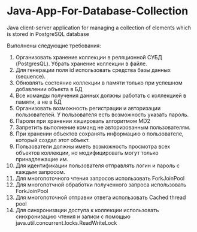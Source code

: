 # Java-App-For-Database-Collection
 Java client-server application for managing a collection of elements which is stored in PostgreSQL database 

Выполнены следующие требования:
1.	Организовать хранение коллекции в реляционной СУБД (PostgresQL). Убрать хранение коллекции в файле.
2.	Для генерации поля id использовать средства базы данных (sequence).
3.	Обновлять состояние коллекции в памяти только при успешном добавлении объекта в БД
4.	Все команды получения данных должны работать с коллекцией в памяти, а не в БД
5.	Организовать возможность регистрации и авторизации пользователей. У пользователя есть возможность указать пароль.
6.	Пароли при хранении хэшировать алгоритмом MD2
7.	Запретить выполнение команд не авторизованным пользователям.
8.	При хранении объектов сохранять информацию о пользователе, который создал этот объект.
9.	Пользователи должны иметь возможность просмотра всех объектов коллекции, но модифицировать могут только принадлежащие им.
10.	Для идентификации пользователя отправлять логин и пароль с каждым запросом.
11.	Для многопоточного чтения запросов использовать ForkJoinPool
12.	Для многопотчной обработки полученного запроса использовать ForkJoinPool
13.	Для многопоточной отправки ответа использовать Cached thread pool
14.	Для синхронизации доступа к коллекции использовать синхронизацию чтения и записи с помощью java.util.concurrent.locks.ReadWriteLock
